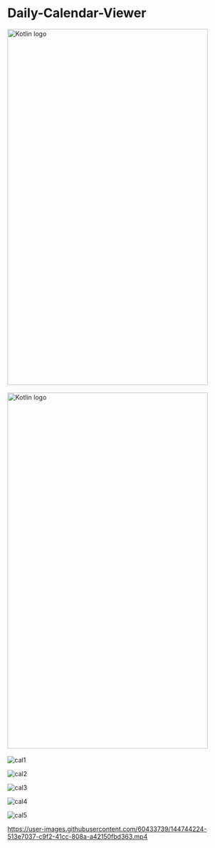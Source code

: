 # Daily-Calendar-Viewer

<img src="https://user-images.githubusercontent.com/60433739/144744215-ee92b67b-dda8-408b-8a59-defe97e0f9a2.jpg" alt="Kotlin logo" width="450" height="800"/> &nbsp;&nbsp;&nbsp;&nbsp;&nbsp;

<img src="https://user-images.githubusercontent.com/60433739/144744215-ee92b67b-dda8-408b-8a59-defe97e0f9a2.jpg" alt="Kotlin logo" width="450" height="800"/> &nbsp;&nbsp;&nbsp;&nbsp;&nbsp;

![cal1](https://user-images.githubusercontent.com/60433739/144744215-ee92b67b-dda8-408b-8a59-defe97e0f9a2.jpg)

![cal2](https://user-images.githubusercontent.com/60433739/144744218-2a12a1a1-1ba5-40ce-87f4-ecd24b4db4f2.jpg)

![cal3](https://user-images.githubusercontent.com/60433739/144744220-0694a8f1-c068-4f01-bac4-0e2cc6988e64.jpg)

![cal4](https://user-images.githubusercontent.com/60433739/144744221-de3ba7e4-889d-4d37-b834-63f0024b7e7f.jpg)

![cal5](https://user-images.githubusercontent.com/60433739/144744222-a850362f-c203-40ff-8647-48a4189ddccb.jpg)

https://user-images.githubusercontent.com/60433739/144744224-513e7037-c9f2-41cc-808a-a42150fbd363.mp4
